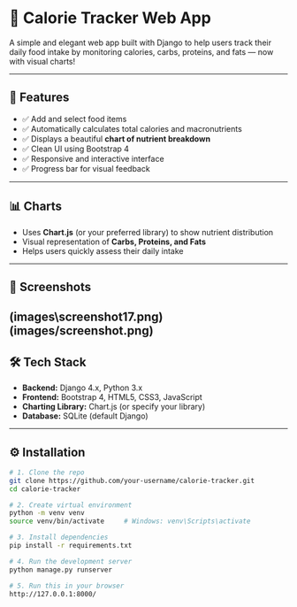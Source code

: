 # 🥗 Calorie Tracker Web App

A simple and elegant web app built with Django to help users track their daily food intake by monitoring calories, carbs, proteins, and fats — now with visual charts!

---

## 🚀 Features

- ✅ Add and select food items
- ✅ Automatically calculates total calories and macronutrients
- ✅ Displays a beautiful **chart of nutrient breakdown**
- ✅ Clean UI using Bootstrap 4
- ✅ Responsive and interactive interface
- ✅ Progress bar for visual feedback

---

## 📊 Charts

- Uses **Chart.js** (or your preferred library) to show nutrient distribution
- Visual representation of **Carbs, Proteins, and Fats**
- Helps users quickly assess their daily intake

---

## 📸 Screenshots

(images\screenshot17.png)
(images/screenshot.png)
---

## 🛠️ Tech Stack

- **Backend:** Django 4.x, Python 3.x
- **Frontend:** Bootstrap 4, HTML5, CSS3, JavaScript
- **Charting Library:** Chart.js (or specify your library)
- **Database:** SQLite (default Django)

---

## ⚙️ Installation

```bash
# 1. Clone the repo
git clone https://github.com/your-username/calorie-tracker.git
cd calorie-tracker

# 2. Create virtual environment
python -m venv venv
source venv/bin/activate     # Windows: venv\Scripts\activate

# 3. Install dependencies
pip install -r requirements.txt

# 4. Run the development server
python manage.py runserver

# 5. Run this in your browser
http://127.0.0.1:8000/ 
